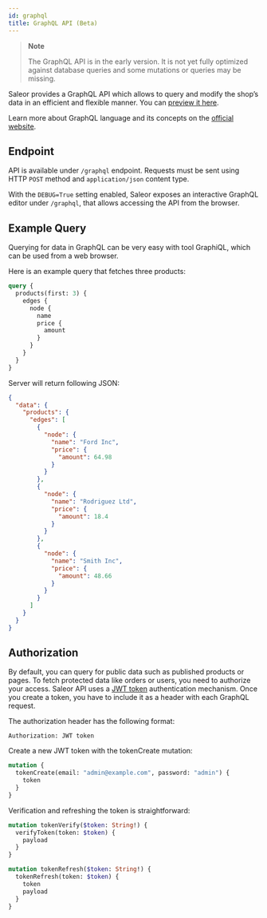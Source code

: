 ```yaml
---
id: graphql
title: GraphQL API (Beta)
---
```


> **Note**
>
> The GraphQL API is in the early version. It is not yet fully optimized against database queries and some mutations or queries may be missing.

Saleor provides a GraphQL API which allows to query and modify the shop’s data in an efficient and flexible manner. You can [preview it here](https://pwa.demo.saleor.rocks/graphql/).

Learn more about GraphQL language and its concepts on the [official website](https://graphql.org/).


## Endpoint

API is available under `/graphql` endpoint. Requests must be sent using HTTP `POST` method and `application/json` content type.

With the `DEBUG=True` setting enabled, Saleor exposes an interactive GraphQL editor under `/graphql`, that allows accessing the API from the browser.


## Example Query

Querying for data in GraphQL can be very easy with tool GraphiQL, which can be used from a web browser.

Here is an example query that fetches three products:

```graphql
query {
  products(first: 3) {
    edges {
      node {
        name
        price {
          amount
        }
      }
    }
  }
}
```

Server will return following JSON:

```json
{
  "data": {
    "products": {
      "edges": [
        {
          "node": {
            "name": "Ford Inc",
            "price": {
              "amount": 64.98
            }
          }
        },
        {
          "node": {
            "name": "Rodriguez Ltd",
            "price": {
              "amount": 18.4
            }
          }
        },
        {
          "node": {
            "name": "Smith Inc",
            "price": {
              "amount": 48.66
            }
          }
        }
      ]
    }
  }
}
```


## Authorization

By default, you can query for public data such as published products or pages. To fetch protected data like orders or users, you need to authorize your access. Saleor API uses a [JWT token](https://jwt.io/) authentication mechanism. Once you create a token, you have to include it as a header with each GraphQL request.

The authorization header has the following format:

```
Authorization: JWT token
```

Create a new JWT token with the tokenCreate mutation:

```graphql
mutation {
  tokenCreate(email: "admin@example.com", password: "admin") {
    token
  }
}
```

Verification and refreshing the token is straightforward:

```graphql
mutation tokenVerify($token: String!) {
  verifyToken(token: $token) {
    payload
  }
}
```

```graphql
mutation tokenRefresh($token: String!) {
  tokenRefresh(token: $token) {
    token
    payload
  }
}
```